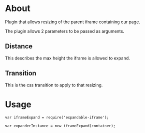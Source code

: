# About
Plugin that allows resizing of the parent iframe containing our page.

The plugin allows 2 parameters to be passed as arguments.

## Distance

This describes the max height the iframe is allowed to expand.

## Transition

This is the css transition to apply to that resizing.

# Usage

```
var iframeExpand = require('expandable-iframe');

var expanderInstance = new iframeExpand(container);


```
